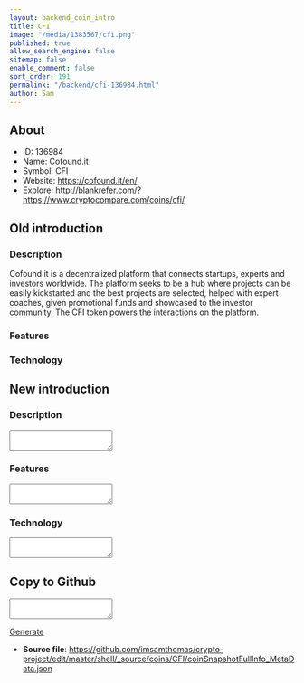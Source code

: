```yaml
---
layout: backend_coin_intro
title: CFI
image: "/media/1383567/cfi.png"
published: true
allow_search_engine: false
sitemap: false
enable_comment: false
sort_order: 191
permalink: "/backend/cfi-136984.html"
author: Sam
---
```


## About

- ID: 136984
- Name: Cofound.it
- Symbol: CFI
- Website: https://cofound.it/en/
- Explore: http://blankrefer.com/?https://www.cryptocompare.com/coins/cfi/


## Old introduction

### Description

<p><span>Cofound.it is a decentralized platform that connects startups, experts and investors worldwide. The platform seeks to be a hub where projects can be easily kickstarted and the best projects are selected, helped with expert coaches, given promotional funds and showcased to the investor community. The CFI token powers the interactions on the platform.</span></p>

### Features


### Technology




## New introduction


### Description
<textarea id="meta_description" name="description"></textarea>

### Features
<textarea id="meta_features" name="features"></textarea>

### Technology
<textarea id="meta_technology" name="technology"></textarea>


## Copy to Github

<textarea id="coinsnapshotfullinfo_metadata"></textarea>

<a href="#gen" onclick="generateMetaDatJson()">Generate</a>

- **Source file**: <a href="https://github.com/imsamthomas/crypto-project/edit/master/shell/_source/coins/CFI/coinSnapshotFullInfo_MetaData.json">https://github.com/imsamthomas/crypto-project/edit/master/shell/_source/coins/CFI/coinSnapshotFullInfo_MetaData.json</a>

